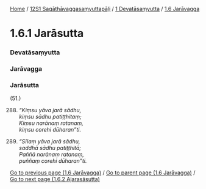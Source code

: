 
[Home](/) / [12S1 Sagāthāvaggasaṃyuttapāḷi](/tipitaka/12S1.md) / [1 Devatāsaṃyutta](/tipitaka/12S1/1.md) / [1.6 Jarāvagga](/tipitaka/12S1/1/1.6.md)

# 1.6.1 Jarāsutta

### Devatāsaṃyutta

### Jarāvagga

### Jarāsutta

(51.)

288. _“Kiṃsu yāva jarā sādhu,_  
_kiṃsu sādhu patiṭṭhitaṃ;_  
_Kiṃsu narānaṃ ratanaṃ,_  
_kiṃsu corehi dūharan”ti._  


289. _“Sīlaṃ yāva jarā sādhu,_  
_saddhā sādhu patiṭṭhitā;_  
_Paññā narānaṃ ratanaṃ,_  
_puññaṃ corehi dūharan”ti._  


[Go to previous page (1.6 Jarāvagga)](/tipitaka/12S1/1/1.6.md) / [Go to parent page (1.6 Jarāvagga)](/tipitaka/12S1/1/1.6.md) / [Go to next page (1.6.2 Ajarasāsutta)](/tipitaka/12S1/1/1.6/1.6.2.md)


